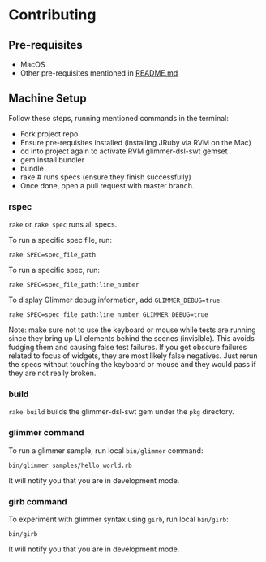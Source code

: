 # Contributing

## Pre-requisites

- MacOS
- Other pre-requisites mentioned in [README.md](https://github.com/AndyObtiva/glimmer/tree/master#pre-requisites)

## Machine Setup

Follow these steps, running mentioned commands in the terminal:
- Fork project repo
- Ensure pre-requisites installed (installing JRuby via RVM on the Mac)
- cd into project again to activate RVM glimmer-dsl-swt gemset
- gem install bundler
- bundle
- rake # runs specs (ensure they finish successfully)
- Once done, open a pull request with master branch.

### rspec

`rake` or `rake spec` runs all specs.

To run a specific spec file, run:
```
rake SPEC=spec_file_path
```

To run a specific spec, run:
```
rake SPEC=spec_file_path:line_number
```

To display Glimmer debug information, add `GLIMMER_DEBUG=true`:
```
rake SPEC=spec_file_path:line_number GLIMMER_DEBUG=true
```

Note: make sure not to use the keyboard or mouse while tests are running since they bring up UI elements behind the scenes (invisible). This avoids fudging them and causing false test failures. If you get obscure failures related to focus of widgets, they are most likely false negatives. Just rerun the specs without touching the keyboard or mouse and they would pass if they are not really broken.

### build

`rake build` builds the glimmer-dsl-swt gem under the `pkg` directory.

### glimmer command

To run a glimmer sample, run local `bin/glimmer` command:
```
bin/glimmer samples/hello_world.rb
```

It will notify you that you are in development mode.

### girb command

To experiment with glimmer syntax using `girb`, run local `bin/girb`:
```
bin/girb
```

It will notify you that you are in development mode.
